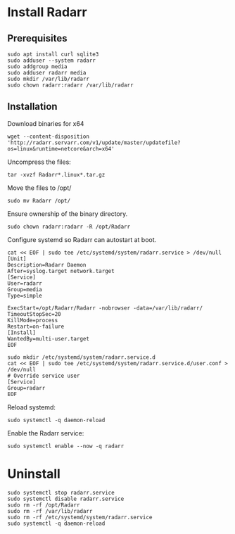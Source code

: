# Install Radarr

## Prerequisites
```
sudo apt install curl sqlite3
sudo adduser --system radarr
sudo addgroup media
sudo adduser radarr media
sudo mkdir /var/lib/radarr
sudo chown radarr:radarr /var/lib/radarr
```

## Installation
Download binaries for x64
```
wget --content-disposition 'http://radarr.servarr.com/v1/update/master/updatefile?os=linux&runtime=netcore&arch=x64'
```

Uncompress the files:
```
tar -xvzf Radarr*.linux*.tar.gz
```

Move the files to /opt/
```
sudo mv Radarr /opt/
```

Ensure ownership of the binary directory.
```
sudo chown radarr:radarr -R /opt/Radarr
```

Configure systemd so Radarr can autostart at boot.
```
cat << EOF | sudo tee /etc/systemd/system/radarr.service > /dev/null
[Unit]
Description=Radarr Daemon
After=syslog.target network.target
[Service]
User=radarr
Group=media
Type=simple

ExecStart=/opt/Radarr/Radarr -nobrowser -data=/var/lib/radarr/
TimeoutStopSec=20
KillMode=process
Restart=on-failure
[Install]
WantedBy=multi-user.target
EOF
```

```
sudo mkdir /etc/systemd/system/radarr.service.d
cat << EOF | sudo tee /etc/systemd/system/radarr.service.d/user.conf > /dev/null
# Override service user
[Service]
Group=radarr
EOF
```

Reload systemd:
```
sudo systemctl -q daemon-reload
```
Enable the Radarr service:
```
sudo systemctl enable --now -q radarr
```

# Uninstall
```
sudo systemctl stop radarr.service
sudo systemctl disable radarr.service
sudo rm -rf /opt/Radarr
sudo rm -rf /var/lib/radarr
sudo rm -rf /etc/systemd/system/radarr.service
sudo systemctl -q daemon-reload
```
